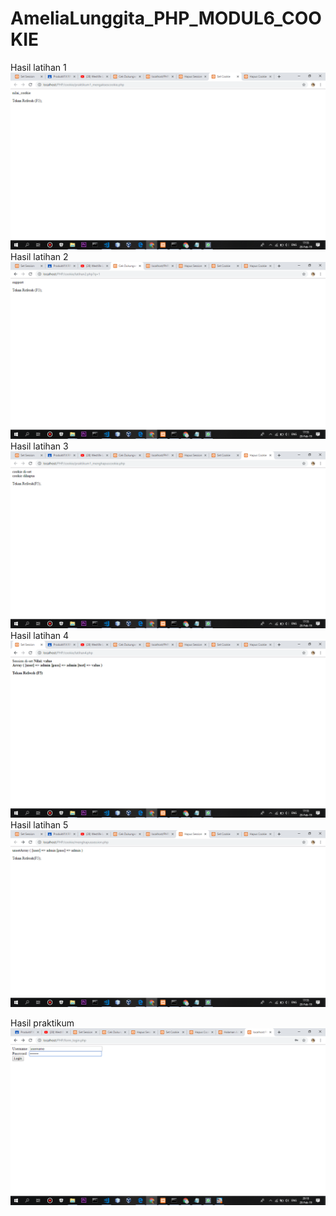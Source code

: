# AmeliaLunggita_PHP_MODUL6_COOKIE
Hasil latihan 1
![alt text](https://github.com/Lunggita29/AmeliaLunggita_PHP_MODUL6_COOKIE/blob/master/mengaksescookie.png)
Hasil latihan 2
![alt text](https://github.com/Lunggita29/AmeliaLunggita_PHP_MODUL6_COOKIE/blob/master/lat2.png)
Hasil latihan 3
![alt text](https://github.com/Lunggita29/AmeliaLunggita_PHP_MODUL6_COOKIE/blob/master/menghapuscookie.png)
Hasil latihan 4
![alt text](https://github.com/Lunggita29/AmeliaLunggita_PHP_MODUL6_COOKIE/blob/master/lat4.png)
Hasil latihan 5
![alt text](https://github.com/Lunggita29/AmeliaLunggita_PHP_MODUL6_COOKIE/blob/master/menghapussession.png)

Hasil praktikum
![alt text](https://github.com/Lunggita29/AmeliaLunggita_PHP_MODUL6_COOKIE/blob/master/praktikum.png)
